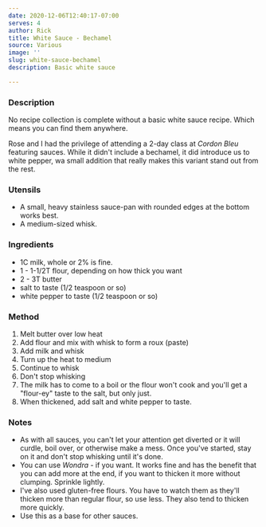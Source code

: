 ```yaml
---
date: 2020-12-06T12:40:17-07:00
serves: 4
author: Rick
title: White Sauce - Bechamel
source: Various
image: ''
slug: white-sauce-bechamel
description: Basic white sauce

---
```

### Description

No recipe collection is complete without a basic white sauce recipe.  Which means you can find them anywhere.

Rose and I had the privilege of attending a 2-day class at _Cordon Bleu_ featuring sauces.  While it didn't include a bechamel, it did introduce us to white pepper, wa small addition that really makes this variant stand out from the rest.

### Utensils

* A small, heavy stainless sauce-pan with rounded edges at the bottom works best. 
* A medium-sized whisk.

### Ingredients

* 1C milk, whole or 2% is fine.
* 1 - 1-1/2T flour, depending on how thick you want
* 2 - 3T butter
* salt to taste (1/2 teaspoon or so)
* white pepper to taste (1/2 teaspoon or so)

### Method

1. Melt butter over low heat
2. Add flour and mix with whisk to form a roux (paste)
3. Add milk and whisk
4. Turn up the heat to medium
5. Continue to whisk
6. Don't stop whisking
7. The milk has to come to a boil or the flour won't cook and you'll get a "flour-ey" taste to the salt, but only just.
8. When thickened, add salt  and white pepper to taste.

### Notes

* As with all sauces, you can't let your attention get diverted or it will curdle, boil over, or otherwise make a mess.  Once you've started, stay on it and don't stop whisking until it's done.
* You can use _Wondra_ - if you want.  It works fine and has the benefit that you can add more at the end, if you want to thicken it more without clumping.  Sprinkle lightly.
* I've also used gluten-free flours.  You have to watch them as they'll thicken more than regular flour, so use less.  They also tend to thicken more quickly.
* Use this as a base for other sauces.